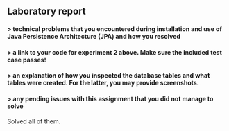 ## Laboratory report

#### > technical problems that you encountered during installation and use of Java Persistence Architecture (JPA) and how you resolved


#### > a link to your code for experiment 2 above. Make sure the included test case passes!

#### > an explanation of how you inspected the database tables and what tables were created. For the latter, you may provide screenshots.

#### > any pending issues with this assignment that you did not manage to solve
Solved all of them.